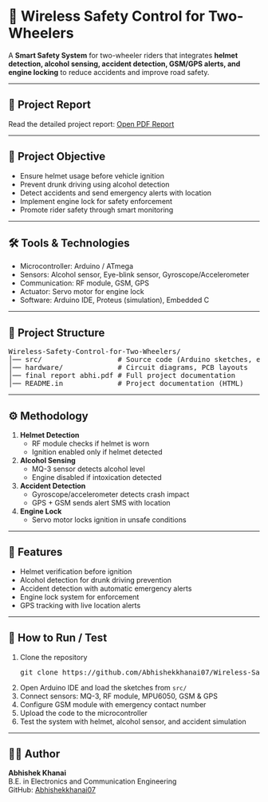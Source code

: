 <!DOCTYPE html>
<html lang="en">
<head>
    <meta charset="UTF-8" />
    <title>🛵 Wireless Safety Control for Two-Wheelers</title>
</head>
<body>

<h1>🛵 Wireless Safety Control for Two-Wheelers</h1>

<p>
A <b>Smart Safety System</b> for two-wheeler riders that integrates 
<b>helmet detection, alcohol sensing, accident detection, GSM/GPS alerts, and engine locking</b> 
to reduce accidents and improve road safety.
</p>

<hr>

<h2>📄 Project Report</h2>
<p>
Read the detailed project report:  
<a href="./final%20report%20abhi.pdf" target="_blank">Open PDF Report</a>
</p>

<hr>

<h2>📌 Project Objective</h2>
<ul>
    <li>Ensure helmet usage before vehicle ignition</li>
    <li>Prevent drunk driving using alcohol detection</li>
    <li>Detect accidents and send emergency alerts with location</li>
    <li>Implement engine lock for safety enforcement</li>
    <li>Promote rider safety through smart monitoring</li>
</ul>

<hr>

<h2>🛠️ Tools & Technologies</h2>
<ul>
    <li>Microcontroller: Arduino / ATmega</li>
    <li>Sensors: Alcohol sensor, Eye-blink sensor, Gyroscope/Accelerometer</li>
    <li>Communication: RF module, GSM, GPS</li>
    <li>Actuator: Servo motor for engine lock</li>
    <li>Software: Arduino IDE, Proteus (simulation), Embedded C</li>
</ul>

<hr>

<h2>📂 Project Structure</h2>
<pre>
Wireless-Safety-Control-for-Two-Wheelers/
│── src/                  # Source code (Arduino sketches, embedded C)
│── hardware/             # Circuit diagrams, PCB layouts
│── final report abhi.pdf # Full project documentation
│── README.in             # Project documentation (HTML)
</pre>

<hr>

<h2>⚙️ Methodology</h2>
<ol>
    <li><b>Helmet Detection</b>
        <ul>
            <li>RF module checks if helmet is worn</li>
            <li>Ignition enabled only if helmet detected</li>
        </ul>
    </li>
    <li><b>Alcohol Sensing</b>
        <ul>
            <li>MQ-3 sensor detects alcohol level</li>
            <li>Engine disabled if intoxication detected</li>
        </ul>
    </li>
    <li><b>Accident Detection</b>
        <ul>
            <li>Gyroscope/accelerometer detects crash impact</li>
            <li>GPS + GSM sends alert SMS with location</li>
        </ul>
    </li>
    <li><b>Engine Lock</b>
        <ul>
            <li>Servo motor locks ignition in unsafe conditions</li>
        </ul>
    </li>
</ol>

<hr>

<h2>📌 Features</h2>
<ul>
    <li>Helmet verification before ignition</li>
    <li>Alcohol detection for drunk driving prevention</li>
    <li>Accident detection with automatic emergency alerts</li>
    <li>Engine lock system for enforcement</li>
    <li>GPS tracking with live location alerts</li>
</ul>

<hr>

<h2>🚀 How to Run / Test</h2>
<ol>
    <li>Clone the repository  
        <pre>git clone https://github.com/Abhishekkhanai07/Wireless-Safety-Control-for-Two-Wheelers.git</pre>
    </li>
    <li>Open Arduino IDE and load the sketches from <code>src/</code></li>
    <li>Connect sensors: MQ-3, RF module, MPU6050, GSM & GPS</li>
    <li>Configure GSM module with emergency contact number</li>
    <li>Upload the code to the microcontroller</li>
    <li>Test the system with helmet, alcohol sensor, and accident simulation</li>
</ol>

<hr>

<h2>🙋‍♂️ Author</h2>
<p>
<b>Abhishek Khanai</b><br>
B.E. in Electronics and Communication Engineering<br>
GitHub: <a href="https://github.com/Abhishekkhanai07">Abhishekkhanai07</a><br>
</p>

</body>
</html>
